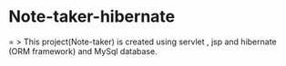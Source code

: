 # Note-taker-hibernate
= > This project(Note-taker) is created using servlet , jsp and hibernate (ORM framework) and MySql database.
